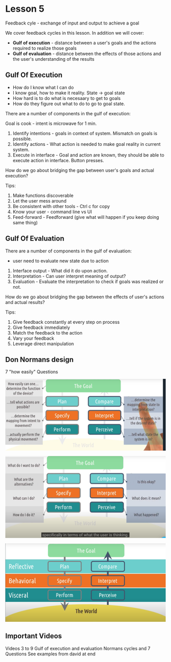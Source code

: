 # Lesson 5

Feedback cyle - exchange of input and output to achieve a goal

We cover feedback cycles in this lesson. In addition we will cover:

- **Gulf of execution** - distance between a user's goals and the actions required to realize those goals
- **Gulf of evaluation** - distance between the effects of those actions and the user's understanding of the results

## Gulf Of Execution

- How do I know what I can do
- I know goal, how to make it reality. State -> goal state
- How hard is to do what is necesaary to get to goals
- How do they figure out what to do to go to goal state.

There are a number of components in the gulf of execution:

Goal is cook - intent is microwave for 1 min.
1. Identify intentions - goals in context of system. Mismatch on goals is possible.
2. Identify actions - What action is needed to make goal reality in current system.
3. Execute in interface - Goal and action are known, they should be able to execute action in interface. Button presses.

How do we go about bridging the gap between user's goals and actual execution?

Tips:
1. Make functions discoverable
2. Let the user mess around
3. Be consistent with other tools - Ctrl c for copy
4. Know your user - command line vs UI
5. Feed-forward - Feedforward (give what will happen if you keep doing same thing)

## Gulf Of Evaluation

There are a number of components in the gulf of evaluation:

- user need to evaluate new state due to action

1. Interface output - What did it do upon action.
2. Interpretation - Can user interpret meaning of output?
3. Evaluation - Evaluate the interpretation to check if goals was realized or not.

How do we go about bridging the gap between the effects of user's actions and actual results?

Tips:

1. Give feedback constantly at every step on process
2. Give feedback immediately
3. Match the feedback to the action
4. Vary your feedback
5. Leverage direct manipulation


## Don Normans design
7 "how easily" Questions

![7 Questions](./img2.PNG)

![7 Questions - Human perspective](./img3.PNG)

![7 Questions - Phases ](./img4.PNG)


## Important Videos
Videos 3 to 9
Gulf of execution and evaluation
Normans cycles and 7 Questions
See examples from david at end

<!-- ## Section Quizzes

### Reflections: Feedback Cycles

_What was a time you were interacting with an interface but couldn't think of how to accomplish what you wanted to accomplish? What about when you couldn't tell if you had accomplished want you wanted to accomplish?_

- Gulf of execution: there is a microwave in my office and it does not have any standard controls as what you would find at home, there are several steps one must follow in order to set the time and heat your food and it usually takes several of tries to get right
- Gulf of evaluation: when I was driving an older model of the Toyota Prius, the engine sleep/shut-off (mainly at stops) would cause the car to sort of stall in a way that was very inconvenient because it was difficult to get feedback from the car for a brief moment so I would always been unsure if my pedal would register and get the car to move

### Feedback Cycles In David's Car 1

_Why is the start button located here?_ It is where the user expects the button to be.

### Feedback Cycles In David's Car 2

_Is the car on?_ No

### Feedback Cycles In David's Car 3

_What are some ways this feedback cycle could be improved?_

I was a bit confused when the car was not turned on, I normally listen to the car engine to see if the car was turned on but it almost seemed like the button had a different function at first. I would change that sound and also alert the driver that the car is not on.

### Design Challenge: Credit Card Readers 1

_What are some ways that inserting the card gives a better feedback cycle than sliding it?_

For one, the action of just inserting the card becomes binary (you either insert or don't) instead of creating a requirement on the customer to figure out how to swipe a card. Users can actually see that the card is inserted and feel that something is being done while their card is inserted.

### Design Challenge: Credit Card Readers 2

_How can we build feedback into this system to prevent customers from walking away without their credit cards?_

Two ideas come to mind:

- Make a sensor that detects when a customer is too far away from the card reader and sound an alert when the customer walks away and the card is still inserted
- Automatically eject the card after the payment is done and make an alert when the transactions is completed (I've seen this done at grocery stores like Costco or Wegmans)

### Design Challenge: Credit Card Readers 3

_What's wrong with asking how to make the process of sliding a credit card easier?_ It forces us to think only in terms of the credit card itself
 -->